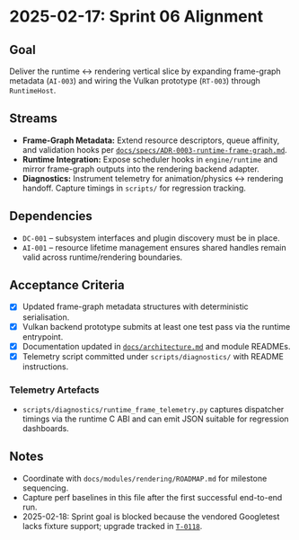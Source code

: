 # 2025-02-17: Sprint 06 Alignment

## Goal
Deliver the runtime ↔ rendering vertical slice by expanding frame-graph metadata (`AI-003`) and wiring the Vulkan prototype (`RT-003`) through `RuntimeHost`.

## Streams
- **Frame-Graph Metadata:** Extend resource descriptors, queue affinity, and validation hooks per [`docs/specs/ADR-0003-runtime-frame-graph.md`](../specs/ADR-0003-runtime-frame-graph.md).
- **Runtime Integration:** Expose scheduler hooks in `engine/runtime` and mirror frame-graph outputs into the rendering backend adapter.
- **Diagnostics:** Instrument telemetry for animation/physics ↔ rendering handoff. Capture timings in `scripts/` for regression tracking.

## Dependencies
- `DC-001` – subsystem interfaces and plugin discovery must be in place.
- `AI-001` – resource lifetime management ensures shared handles remain valid across runtime/rendering boundaries.

## Acceptance Criteria
- [x] Updated frame-graph metadata structures with deterministic serialisation.
- [x] Vulkan backend prototype submits at least one test pass via the runtime entrypoint.
- [x] Documentation updated in [`docs/architecture.md`](../architecture.md) and module READMEs.
- [x] Telemetry script committed under `scripts/diagnostics/` with README instructions.

### Telemetry Artefacts

- `scripts/diagnostics/runtime_frame_telemetry.py` captures dispatcher timings via
  the runtime C ABI and can emit JSON suitable for regression dashboards.

## Notes
- Coordinate with `docs/modules/rendering/ROADMAP.md` for milestone sequencing.
- Capture perf baselines in this file after the first successful end-to-end run.
- 2025-02-18: Sprint goal is blocked because the vendored Googletest lacks
  fixture support; upgrade tracked in [`T-0118`](T-0118-testing-framework-upgrade.md).
